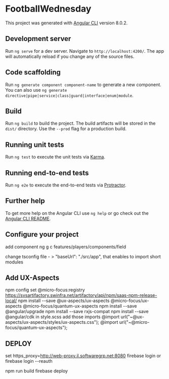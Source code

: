 # FootballWednesday

This project was generated with [Angular CLI](https://github.com/angular/angular-cli) version 8.0.2.

## Development server

Run `ng serve` for a dev server. Navigate to `http://localhost:4200/`. The app will automatically reload if you change any of the source files.

## Code scaffolding

Run `ng generate component component-name` to generate a new component. You can also use `ng generate directive|pipe|service|class|guard|interface|enum|module`.

## Build

Run `ng build` to build the project. The build artifacts will be stored in the `dist/` directory. Use the `--prod` flag for a production build.

## Running unit tests

Run `ng test` to execute the unit tests via [Karma](https://karma-runner.github.io).

## Running end-to-end tests

Run `ng e2e` to execute the end-to-end tests via [Protractor](http://www.protractortest.org/).

## Further help

To get more help on the Angular CLI use `ng help` or go check out the [Angular CLI README](https://github.com/angular/angular-cli/blob/master/README.md).

## Configure your project   
add component
ng g c features/players/components/field

change tsconfig file - > "baseUrl": "./src/app", that enables to import short modules
## Add UX-Aspects
npm config set @micro-focus:registry https://svsartifactory.swinfra.net/artifactory/api/npm/saas-npm-release-local/
npm install --save @ux-aspects/ux-aspects @micro-focus/ux-aspects @micro-focus/quantum-ux-aspects
npm install --save @angular/upgrade
npm install --save rxjs-compat 
npm install --save @angular/cdk
in style.scss add those imports
@import url("~@ux-aspects/ux-aspects/styles/ux-aspects.css");
@import url("~@micro-focus/quantum-ux-aspects"); 

## DEPLOY 
set https_proxy=http://web-proxy.il.softwaregrp.net:8080
firebase login  or firebase login --reauth

npm run build
firebase deploy
